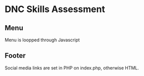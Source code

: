 # DNC Skills Assessment

## Menu
Menu is loopped through Javascript

## Footer
Social media links are set in PHP on index.php, otherwise HTML.

